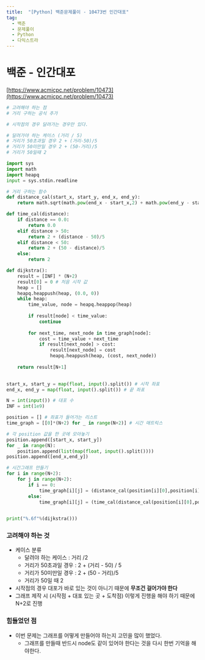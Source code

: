 ```yaml
---
title:  "[Python] 백준문제풀이 - 10473번 인간대포"
tag: 
  - 백준 
  - 문제풀이 
  - Python 
  - 다익스트라
---
```


# 백준 - 인간대포

[https://www.acmicpc.net/problem/10473](https://www.acmicpc.net/problem/10473)

```python
# 고려해야 하는 점 
# 거리 구하는 공식 추가

# 시작점의 경우 달려가는 경우만 있다. 

# 달려가야 하는 케이스 (거리 / 5)
# 거리가 50초과일 경우 2 + (거리-50)/5
# 거리가 50미만일 경우 2 + (50-거리)/5
# 거리가 50일때 2

import sys
import math
import heapq
input = sys.stdin.readline

# 거리 구하는 함수
def distance_cal(start_x, start_y, end_x, end_y):
    return math.sqrt(math.pow(end_x - start_x,2) + math.pow(end_y - start_y,2))

def time_cal(distance):
    if distance == 0.0:
        return 0.0
    elif distance > 50:
        return 2 + (distance - 50)/5
    elif distance < 50:
        return 2 + (50 - distance)/5
    else:
        return 2

def dijkstra():
    result = [INF] * (N+2)
    result[0] = 0 # 처음 시작 값
    heap = []
    heapq.heappush(heap, (0.0, 0))
    while heap:
        time_value, node = heapq.heappop(heap)
        
        if result[node] < time_value:
            continue
        
        for next_time, next_node in time_graph[node]:
            cost = time_value + next_time
            if result[next_node] > cost:
                result[next_node] = cost
                heapq.heappush(heap, (cost, next_node))
                
    return result[N+1]
    

start_x, start_y = map(float, input().split()) # 시작 좌표
end_x, end_y = map(float, input().split()) # 끝 좌표

N = int(input()) # 대포 수
INF = int(1e9)

position = [] # 좌표가 들어가는 리스트
time_graph = [[0]*(N+2) for _ in range(N+2)] # 시간 매트릭스

# 각 position 값을 한 곳에 모아놓기
position.append([start_x, start_y])
for _ in range(N):
    position.append(list(map(float, input().split())))
position.append([end_x,end_y])

# 시간그래프 만들기
for i in range(N+2):
    for j in range(N+2):
        if i == 0:
            time_graph[i][j] = (distance_cal(position[i][0],position[i][1], position[j][0], position[j][1]) / 5, j)
        else:
            time_graph[i][j] = (time_cal(distance_cal(position[i][0],position[i][1], position[j][0], position[j][1])), j)
        

print("%.6f"%(dijkstra()))
```

### 고려해야 하는 것

- 케이스 분류
    - 달려야 하는 케이스 :  거리 /2
    - 거리가 50초과일 경우 :  2 + (거리 - 50) / 5
    - 거리가 50미만일 경우 :  2 + (50 - 거리)/5
    - 거리가 50일 때 2
- 시작점의 경우 대포가 바로 있는 것이 아니기 때문에 **무조건 걸어가야 한다**
- 그래프 제작 시 (시작점 + 대포 있는 곳 + 도착점) 이렇게 진행을 해야 하기 때문에 N+2로 진행

### 힘들었던 점

- 이번 문제는 그래프를 어떻게 만들어야 하는지 고민을 많이 했었다.
    - 그래프를 만들때 반드시 node도 같이 있어야 한다는 것을 다시 한번 기억을 해야한다.